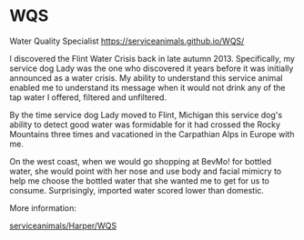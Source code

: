 # WQS
Water Quality Specialist https://serviceanimals.github.io/WQS/

I discovered the Flint Water Crisis back in late autumn 2013.  Specifically, my service dog Lady was the one who discovered it years before it was initially announced as a water crisis.  My ability to understand this service animal enabled me to understand its message when it would not drink any of the tap water I offered, filtered and unfiltered.

By the time service dog Lady moved to Flint, Michigan this service dog's ability to detect good water was formidable for it had crossed the Rocky Mountains three times and vacationed in the Carpathian Alps in Europe with me.

On the west coast, when we would go shopping at BevMo! for bottled water, she would point with her nose and use body and facial mimicry to help me choose the bottled water that she wanted me to get for us to consume.  Surprisingly, imported water scored lower than domestic.

More information: 

[serviceanimals/](https://serviceanimals.github.io/)[Harper/](https://serviceanimals.github.io/Harper)[WQS](https://serviceanimals.github.io/Harper/WQS.md)
